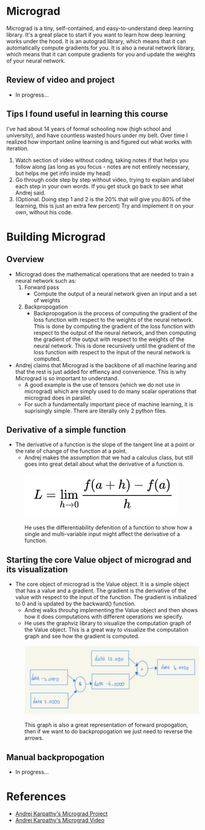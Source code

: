# Micrograd

Micrograd is a tiny, self-contained, and easy-to-understand deep learning library. It's a great place to start if you want to learn how deep learning works under the hood. It is an autograd library, which means that it can automatically compute gradients for you. It is also a neural network library, which means that it can compute gradients for you and update the weights of your neural network.

## Review of video and project
* In progress...

## Tips I found useful in learning this course
I've had about 14 years of formal schooling now (high school and university), and have countless wasted hours under my belt. Over time I realized how important online learning is and figured out what works with iteration.

1. Watch section of video without coding, taking notes if that helps you follow along (as long as you focus - notes are not entirely necessary, but helps me get info inside my head)
2. Go through code step by step without video, trying to explain and label each step in your own words. If you get stuck go back to see what Andrej said.
3. (Optional. Doing step 1 and 2 is the 20% that will give you 80% of the learning, this is just an extra few percent) Try and implement it on your own, without his code.

# Building Micrograd
## Overview
* Micrograd does the mathematical operations that are needed to train a neural network such as:
    1. Forward pass
        - Compute the output of a neural network given an input and a set of weights
    2. Backpropogation
        - Backpropogation is the process of computing the gradient of the loss function with respect to the weights of the neural network. This is done by computing the gradient of the loss function with respect to the output of the neural network, and then computing the gradient of the output with respect to the weights of the neural network. This is done recursively until the gradient of the loss function with respect to the input of the neural network is computed.
* Andrej claims that Micrograd is the backbone of all machine learing and that the rest is just added for effiency and convenience. This is why Micrograd is so important to understand.
    - A good example is the use of tensors (which we do not use in micrograd) which are simply used to do many scalar operations that micrograd does in parallel.
    - For such a fundamentally important piece of machine learning, it is suprisingly simple. There are literally only 2 python files.

## Derivative of a simple function
* The derivative of a function is the slope of the tangent line at a point or the rate of change of the function at a point.
    - Andrej makes the assumption that we had a calculus class, but still goes into great detail about what the derivative of a function is.<br /><br />
    ![differentiability of a function](images/Differentiablility.png)<br /><br />
    He uses the differentiability defenition of a function to show how a single and multi-variable input might affect the derivative of a function.

## Starting the core Value object of micrograd and its visualization
* The core object of micrograd is the Value object. It is a simple object that has a value and a gradient. The gradient is the derivative of the value with respect to the input of the function. The gradient is initialized to 0 and is updated by the backward() function.
    - Andrej walks throuhg implementing the Value object and then shows how it does computations with different operations we specify.
    - He uses the graphviz library to visualize the computation graph of the Value object. This is a great way to visualize the computation graph and see how the gradient is computed.<br /><br />
    ![Value object](images/Value.jpeg)<br /><br />
    This graph is also a great representation of forward propogation, then if we want to do backpropogation we just need to reverse the arrows.

## Manual backpropogation
  
* In progress...


# References
* [Andrej Karpathy's Micrograd Project](https://github.com/karpathy/micrograd)
* [Andrej Karpathy's Micrograd Video](https://youtu.be/VMj-3S1tku0)